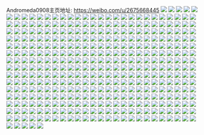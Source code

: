 Andromeda0908主页地址: https://weibo.com/u/2675668445 
![](https://wx4.sinaimg.cn/mw2000/9f7b75ddgy1h957ka2f0ij20u01sxn41.jpg) 
![](https://wx4.sinaimg.cn/mw2000/9f7b75ddgy1h957gyk9bpj20u012n45w.jpg) 
![](https://wx4.sinaimg.cn/mw2000/9f7b75ddgy1h957gz28xtj20u012ldn1.jpg) 
![](https://wx4.sinaimg.cn/mw2000/9f7b75ddgy1h957gxpcw2j20u0181th7.jpg) 
![](https://wx4.sinaimg.cn/mw2000/9f7b75ddgy1h957gzo2hij20u0140afz.jpg) 
![](https://wx4.sinaimg.cn/mw2000/9f7b75ddgy1h957h06aocj20u0140gv9.jpg) 
![](https://wx4.sinaimg.cn/mw2000/9f7b75ddgy1h957h0p823j20u0140gub.jpg) 
![](https://wx4.sinaimg.cn/mw2000/9f7b75ddgy1h957h1zkscj20u0140wm1.jpg) 
![](https://wx4.sinaimg.cn/mw2000/9f7b75ddgy1h957htkatgj20u00zugry.jpg) 
![](https://wx4.sinaimg.cn/mw2000/9f7b75ddgy1h8aig9sfmyj21iy219e81.jpg) 
![](https://wx4.sinaimg.cn/mw2000/9f7b75ddgy1h8aig8czfvj21az1qm1h7.jpg) 
![](https://wx4.sinaimg.cn/mw2000/9f7b75ddgy1h8aig92226j21p01rohdt.jpg) 
![](https://wx4.sinaimg.cn/mw2000/9f7b75ddgy1h8aig7w395j21it212tqa.jpg) 
![](https://wx4.sinaimg.cn/mw2000/9f7b75ddgy1h8aigaeqrsj21ku23s7wh.jpg) 
![](https://wx4.sinaimg.cn/mw2000/9f7b75ddgy1h88f029vfyj22c0340hdu.jpg) 
![](https://wx4.sinaimg.cn/mw2000/9f7b75ddgy1h88f014as6j215j1exwxw.jpg) 
![](https://wx4.sinaimg.cn/mw2000/9f7b75ddgy1h88f02uzubj21aa1oodxb.jpg) 
![](https://wx4.sinaimg.cn/mw2000/9f7b75ddgy1h88f03ssaaj22582w3b29.jpg) 
![](https://wx4.sinaimg.cn/mw2000/9f7b75ddgy1h88f04jmzzj22322bd4qp.jpg) 
![](https://wx4.sinaimg.cn/mw2000/9f7b75ddgy1h88f0nmkx0j21ed1p7tjn.jpg) 
![](https://wx4.sinaimg.cn/mw2000/9f7b75ddgy1h87kgn1im9j21cm1sukje.jpg) 
![](https://wx4.sinaimg.cn/mw2000/9f7b75ddgy1h87kgmj7jhj215a15112m.jpg) 
![](https://wx4.sinaimg.cn/mw2000/9f7b75ddgy1h87kgnj5bmj21cf1li7pl.jpg) 
![](https://wx4.sinaimg.cn/mw2000/9f7b75ddgy1h87kgozqjnj22c0340kjm.jpg) 
![](https://wx4.sinaimg.cn/mw2000/9f7b75ddgy1h87kgq6fs0j21j71xyhdt.jpg) 
![](https://wx4.sinaimg.cn/mw2000/9f7b75ddgy1h87kgqvusrj21m321xhdt.jpg) 
![](https://wx4.sinaimg.cn/mw2000/9f7b75ddgy1h87kgrgd1jj21j31ufkhw.jpg) 
![](https://wx4.sinaimg.cn/mw2000/9f7b75ddgy1h87kgs8ttej21ma24bhdt.jpg) 
![](https://wx4.sinaimg.cn/mw2000/9f7b75ddgy1h87kgu0uj3j21o0280u0x.jpg) 
![](https://wx4.sinaimg.cn/mw2000/9f7b75ddgy1h87kguy9srj21x82kanpd.jpg) 
![](https://wx4.sinaimg.cn/mw2000/9f7b75ddgy1h87kgvl1bjj21uq20wx1j.jpg) 
![](https://wx4.sinaimg.cn/mw2000/9f7b75ddgy1h87kgwka2ej21s71a0b29.jpg) 
![](https://wx4.sinaimg.cn/mw2000/9f7b75ddgy1h87kgzuenqj229f2wib2a.jpg) 
![](https://wx4.sinaimg.cn/mw2000/9f7b75ddgy1h87kh0moeqj21ld1os1kx.jpg) 
![](https://wx4.sinaimg.cn/mw2000/9f7b75ddgy1h75hdvwjz6j20tu13u13q.jpg) 
![](https://wx4.sinaimg.cn/mw2000/9f7b75ddgy1h75helbyhej20tu13u0xr.jpg) 
![](https://wx4.sinaimg.cn/mw2000/9f7b75ddgy1h75heyk0bpj20tu13udpk.jpg) 
![](https://wx4.sinaimg.cn/mw2000/9f7b75ddgy1h75hfcyqofj20ty0uodib.jpg) 
![](https://wx4.sinaimg.cn/mw2000/9f7b75ddgy1h75hflftptj20u0138dhz.jpg) 
![](https://wx4.sinaimg.cn/mw2000/9f7b75ddgy1h75hinmbi4j20tu13u4bj.jpg) 
![](https://wx4.sinaimg.cn/mw2000/9f7b75ddgy1h75hegd9t0j21j51zggq5.jpg) 
![](https://wx4.sinaimg.cn/mw2000/9f7b75ddgy1h75hicdk23j20u01404by.jpg) 
![](https://wx4.sinaimg.cn/mw2000/9f7b75ddgy1h75hhecewcj21k022o1kx.jpg) 
![](https://wx4.sinaimg.cn/mw2000/9f7b75ddgy1h6i5fi6odkj20u0140tm7.jpg) 
![](https://wx4.sinaimg.cn/mw2000/9f7b75ddgy1h6i5f90s2wj20u0140gu9.jpg) 
![](https://wx4.sinaimg.cn/mw2000/9f7b75ddgy1h6i5fgtsdhj20u0140q44.jpg) 
![](https://wx4.sinaimg.cn/mw2000/9f7b75ddgy1h6i5fcnpaaj20u014076w.jpg) 
![](https://wx4.sinaimg.cn/mw2000/9f7b75ddgy1h5byfe9fuoj20u0140afe.jpg) 
![](https://wx4.sinaimg.cn/mw2000/9f7b75ddgy1h5byffoeovj20u00w4456.jpg) 
![](https://wx4.sinaimg.cn/mw2000/9f7b75ddgy1h5byfgz8mqj20u014044r.jpg) 
![](https://wx4.sinaimg.cn/mw2000/9f7b75ddgy1h5byfmj7k4j20u0140qbj.jpg) 
![](https://wx4.sinaimg.cn/mw2000/9f7b75ddgy1h5byfr02etj20u014012i.jpg) 
![](https://wx4.sinaimg.cn/mw2000/9f7b75ddgy1h5byfd1rlsj20u00xrn4t.jpg) 
![](https://wx4.sinaimg.cn/mw2000/9f7b75ddgy1h5byfsgygyj20u0140dl8.jpg) 
![](https://wx4.sinaimg.cn/mw2000/9f7b75ddgy1h5byfvdnlqj20u0140dm9.jpg) 
![](https://wx4.sinaimg.cn/mw2000/9f7b75ddgy1h5byg8mhhtj20ty0u0tg0.jpg) 
![](https://wx4.sinaimg.cn/mw2000/9f7b75ddgy1h4dtny6fatj20u00u0aed.jpg) 
![](https://wx4.sinaimg.cn/mw2000/9f7b75ddgy1h4dqlevqi9j20u0140tio.jpg) 
![](https://wx4.sinaimg.cn/mw2000/9f7b75ddgy1h4dqlfp44oj20u0140k1w.jpg) 
![](https://wx4.sinaimg.cn/mw2000/9f7b75ddgy1h4dqlgc3z6j20u00yiq9k.jpg) 
![](https://wx4.sinaimg.cn/mw2000/9f7b75ddgy1h4dqldwa4nj20u0140wlw.jpg) 
![](https://wx4.sinaimg.cn/mw2000/9f7b75ddgy1h4dqlh930lj20u0140ahv.jpg) 
![](https://wx4.sinaimg.cn/mw2000/9f7b75ddgy1h4dqlhs2q9j20u0140qby.jpg) 
![](https://wx4.sinaimg.cn/mw2000/9f7b75ddgy1h4dqlktazgj20u01407ce.jpg) 
![](https://wx4.sinaimg.cn/mw2000/9f7b75ddgy1h4dqllz91aj20u01407f9.jpg) 
![](https://wx4.sinaimg.cn/mw2000/9f7b75ddgy1h4dqlopmd0j20u00v7109.jpg) 
![](https://wx4.sinaimg.cn/mw2000/9f7b75ddgy1h4bsv59aycj20u00yr7ac.jpg) 
![](https://wx4.sinaimg.cn/mw2000/9f7b75ddgy1h4bi480oocj21o0280b29.jpg) 
![](https://wx4.sinaimg.cn/mw2000/9f7b75ddgy1h4bi45xznyj21nw231x1f.jpg) 
![](https://wx4.sinaimg.cn/mw2000/9f7b75ddgy1h4bi494l71j22c02nn1ky.jpg) 
![](https://wx4.sinaimg.cn/mw2000/9f7b75ddgy1h4bi4ae9bxj22c02c24qq.jpg) 
![](https://wx4.sinaimg.cn/mw2000/9f7b75ddgy1h4al0w9dfyj20u0140gz4.jpg) 
![](https://wx4.sinaimg.cn/mw2000/9f7b75ddgy1h4al0x0pyzj20u0140tdv.jpg) 
![](https://wx4.sinaimg.cn/mw2000/9f7b75ddgy1h4al0yhtbnj20u0140gu3.jpg) 
![](https://wx4.sinaimg.cn/mw2000/9f7b75ddgy1h4al0z3fszj20u00zyq99.jpg) 
![](https://wx4.sinaimg.cn/mw2000/9f7b75ddgy1h4al0zr5b2j20u0140gry.jpg) 
![](https://wx4.sinaimg.cn/mw2000/9f7b75ddgy1h4al10l2b1j20u01407dp.jpg) 
![](https://wx4.sinaimg.cn/mw2000/9f7b75ddgy1h4al11sltdj20u0140aez.jpg) 
![](https://wx4.sinaimg.cn/mw2000/9f7b75ddgy1h4al11701bj20u00unafg.jpg) 
![](https://wx4.sinaimg.cn/mw2000/9f7b75ddgy1h42ax3kkbmj20u014045c.jpg) 
![](https://wx4.sinaimg.cn/mw2000/9f7b75ddgy1h42ax2u6scj20u010kn3m.jpg) 
![](https://wx4.sinaimg.cn/mw2000/9f7b75ddgy1h42axazgxtj20u0140jze.jpg) 
![](https://wx4.sinaimg.cn/mw2000/9f7b75ddgy1h42ax9xhhgj20u0140qbp.jpg) 
![](https://wx4.sinaimg.cn/mw2000/9f7b75ddgy1h3ttokemclj223f2tq7wi.jpg) 
![](https://wx4.sinaimg.cn/mw2000/9f7b75ddgy1h3ttokxmp3j21ay1qltzj.jpg) 
![](https://wx4.sinaimg.cn/mw2000/9f7b75ddgy1h3ttoldua6j20zk1bewm1.jpg) 
![](https://wx4.sinaimg.cn/mw2000/9f7b75ddgy1h3ttock2zaj218g1junki.jpg) 
![](https://wx4.sinaimg.cn/mw2000/9f7b75ddgy1h3ttolqll3j20zk1be46f.jpg) 
![](https://wx4.sinaimg.cn/mw2000/9f7b75ddgy1h3fcyymoc2j20u012f45f.jpg) 
![](https://wx4.sinaimg.cn/mw2000/9f7b75ddgy1h3fcyxp1djj20u0140aiq.jpg) 
![](https://wx4.sinaimg.cn/mw2000/9f7b75ddgy1h3fcyzpy1mj20u010uai8.jpg) 
![](https://wx4.sinaimg.cn/mw2000/9f7b75ddgy1h3fcz1gr0yj20u011jtis.jpg) 
![](https://wx4.sinaimg.cn/mw2000/9f7b75ddgy1h3fcz3252rj20u014048m.jpg) 
![](https://wx4.sinaimg.cn/mw2000/9f7b75ddgy1h3cyqmqx49j20u013htlu.jpg) 
![](https://wx4.sinaimg.cn/mw2000/9f7b75ddgy1h3cyrxvnunj20u00xxwli.jpg) 
![](https://wx4.sinaimg.cn/mw2000/9f7b75ddgy1h3cys9ys01j20mi0u0tc1.jpg) 
![](https://wx4.sinaimg.cn/mw2000/9f7b75ddgy1h3cysbjfppj20u01080yj.jpg) 
![](https://wx4.sinaimg.cn/mw2000/9f7b75ddgy1h3bs4an0g7j20u0140ai2.jpg) 
![](https://wx4.sinaimg.cn/mw2000/9f7b75ddgy1h3bs4bjaacj20u013xdnu.jpg) 
![](https://wx4.sinaimg.cn/mw2000/9f7b75ddgy1h3bs4cnvvmj20u01407ea.jpg) 
![](https://wx4.sinaimg.cn/mw2000/9f7b75ddgy1h3bs4dfabyj20u01407c0.jpg) 
![](https://wx4.sinaimg.cn/mw2000/9f7b75ddgy1h3bs5500jyj20u0140n36.jpg) 
![](https://wx4.sinaimg.cn/mw2000/9f7b75ddgy1h3bs49ogf6j20u0140grd.jpg) 
![](https://wx4.sinaimg.cn/mw2000/9f7b75ddgy1h3bs6q16rdj20u0140wqf.jpg) 
![](https://wx4.sinaimg.cn/mw2000/9f7b75ddgy1h3bs6r459rj20u0140al5.jpg) 
![](https://wx4.sinaimg.cn/mw2000/9f7b75ddgy1h3bs6owht2j20u01404b4.jpg) 
![](https://wx4.sinaimg.cn/mw2000/9f7b75ddgy1h3ak19syhjj20u0140n1n.jpg) 
![](https://wx4.sinaimg.cn/mw2000/9f7b75ddgy1h3ak2d4nxdj20u0140wmv.jpg) 
![](https://wx4.sinaimg.cn/mw2000/9f7b75ddgy1h3ak2egepej20u017p12v.jpg) 
![](https://wx4.sinaimg.cn/mw2000/9f7b75ddgy1h3ak1asr1wj20u0140ag6.jpg) 
![](https://wx4.sinaimg.cn/mw2000/9f7b75ddgy1h3aesqppa5j20u0140tjw.jpg) 
![](https://wx4.sinaimg.cn/mw2000/9f7b75ddgy1h3aesr987mj20u0140tg4.jpg) 
![](https://wx4.sinaimg.cn/mw2000/9f7b75ddgy1h3aesrqq6uj20u0140n39.jpg) 
![](https://wx4.sinaimg.cn/mw2000/9f7b75ddgy1h3aetpuhx2j20u01407bf.jpg) 
![](https://wx4.sinaimg.cn/mw2000/9f7b75ddgy1h3aete8lg7j20u0140doe.jpg) 
![](https://wx4.sinaimg.cn/mw2000/9f7b75ddgy1h3587dd398j20u0140do3.jpg) 
![](https://wx4.sinaimg.cn/mw2000/9f7b75ddgy1h3587cha1zj20u0140795.jpg) 
![](https://wx4.sinaimg.cn/mw2000/9f7b75ddgy1h2qz3kzhhtj20u0135q8t.jpg) 
![](https://wx4.sinaimg.cn/mw2000/9f7b75ddgy1h2qz3lgdfnj20u0140n7r.jpg) 
![](https://wx4.sinaimg.cn/mw2000/9f7b75ddgy1h2qz3lyrx2j20u0140q8m.jpg) 
![](https://wx4.sinaimg.cn/mw2000/9f7b75ddgy1h2qz3mg2xij20u0140wiw.jpg) 
![](https://wx4.sinaimg.cn/mw2000/9f7b75ddgy1h2qz3p5wp2j20u0140ak3.jpg) 
![](https://wx4.sinaimg.cn/mw2000/9f7b75ddgy1h2qz3kkikxj20u0140tf4.jpg) 
![](https://wx4.sinaimg.cn/mw2000/9f7b75ddgy1h2klads4ynj20u0140doa.jpg) 
![](https://wx4.sinaimg.cn/mw2000/9f7b75ddgy1h2klaev7p7j20u0102462.jpg) 
![](https://wx4.sinaimg.cn/mw2000/9f7b75ddgy1h2klacg3g4j20u0140798.jpg) 
![](https://wx4.sinaimg.cn/mw2000/9f7b75ddgy1h2klagpf1tj20u00zegsa.jpg) 
![](https://wx4.sinaimg.cn/mw2000/9f7b75ddgy1h2klaij68zj20u0140gs0.jpg) 
![](https://wx4.sinaimg.cn/mw2000/9f7b75ddgy1h2klafpm4tj20u0140dkl.jpg) 
![](https://wx4.sinaimg.cn/mw2000/9f7b75ddgy1h2klahqwshj20u0140wkj.jpg) 
![](https://wx4.sinaimg.cn/mw2000/9f7b75ddgy1h2kldemtsij20u0140ahu.jpg) 
![](https://wx4.sinaimg.cn/mw2000/9f7b75ddgy1h2klddilakj20u0140jxm.jpg) 
![](https://wx4.sinaimg.cn/mw2000/9f7b75ddgy1h2anp1uxjlj20u01400x0.jpg) 
![](https://wx4.sinaimg.cn/mw2000/9f7b75ddgy1h2an9ikyp0j20u00xmq9i.jpg) 
![](https://wx4.sinaimg.cn/mw2000/9f7b75ddgy1h2an9gypx3j20u0140jzn.jpg) 
![](https://wx4.sinaimg.cn/mw2000/9f7b75ddgy1h2an9hq1t3j20u0140jyo.jpg) 
![](https://wx4.sinaimg.cn/mw2000/9f7b75ddgy1h2an9ltuhrj21400u0ajm.jpg) 
![](https://wx4.sinaimg.cn/mw2000/9f7b75ddgy1h2an9km7zfj20u00vowoz.jpg) 
![](https://wx4.sinaimg.cn/mw2000/9f7b75ddgy1h2an9omiqzj20u00y8q9a.jpg) 
![](https://wx4.sinaimg.cn/mw2000/9f7b75ddgy1h2an9jjzw5j20u0140ai9.jpg) 
![](https://wx4.sinaimg.cn/mw2000/9f7b75ddgy1h2an9pocq5j20u0140k13.jpg) 
![](https://wx4.sinaimg.cn/mw2000/9f7b75ddgy1h2an9mxugsj20u0140grw.jpg) 
![](https://wx4.sinaimg.cn/mw2000/002V4PAFgy1gutbqcdjbkj60u10u0n3m02.jpg) 
![](https://wx4.sinaimg.cn/mw2000/002V4PAFgy1gutbqd6ouaj60u10u0wlc02.jpg) 
![](https://wx4.sinaimg.cn/mw2000/002V4PAFgy1gutbqduyt4j60u017810502.jpg) 
![](https://wx4.sinaimg.cn/mw2000/002V4PAFgy1gusaf9p6t7j60u0140tki02.jpg) 
![](https://wx4.sinaimg.cn/mw2000/002V4PAFgy1gusafcto65j60u013zqdb02.jpg) 
![](https://wx4.sinaimg.cn/mw2000/002V4PAFgy1gusafaraytj60u10u0aka02.jpg) 
![](https://wx4.sinaimg.cn/mw2000/002V4PAFgy1gusafboaflj60u0140thz02.jpg) 
![](https://wx4.sinaimg.cn/mw2000/002V4PAFgy1gusafdi8oej60u0140gr502.jpg) 
![](https://wx4.sinaimg.cn/mw2000/002V4PAFgy1gusafe5a9wj60u0140grz02.jpg) 
![](https://wx4.sinaimg.cn/mw2000/002V4PAFgy1gusa915154j60u0140n7302.jpg) 
![](https://wx4.sinaimg.cn/mw2000/002V4PAFgy1gusa97r7uyj60u011hk0m02.jpg) 
![](https://wx4.sinaimg.cn/mw2000/002V4PAFgy1gusa93ee2uj60u0140h2802.jpg) 
![](https://wx4.sinaimg.cn/mw2000/002V4PAFgy1gusa94eaoij60v20u0n4o02.jpg) 
![](https://wx4.sinaimg.cn/mw2000/002V4PAFgy1gusa99q66gj60u01857dt02.jpg) 
![](https://wx4.sinaimg.cn/mw2000/002V4PAFgy1gusa98sv3rj60u014046v02.jpg) 
![](https://wx4.sinaimg.cn/mw2000/002V4PAFgy1gusa9cg8ydj60u013naio02.jpg) 
![](https://wx4.sinaimg.cn/mw2000/002V4PAFgy1gusa9d8tqej60u10u0q8402.jpg) 
![](https://wx4.sinaimg.cn/mw2000/002V4PAFgy1gusa9dwzcyj60u00ze43n02.jpg) 
![](https://wx4.sinaimg.cn/mw2000/002V4PAFgy1gusa9eobwlj60u014011b02.jpg) 
![](https://wx4.sinaimg.cn/mw2000/002V4PAFgy1gusa9fxfjfj60u014049w02.jpg) 
![](https://wx4.sinaimg.cn/mw2000/002V4PAFgy1gusa9h38jcj60u01404hk02.jpg) 
![](https://wx4.sinaimg.cn/mw2000/002V4PAFgy1gusaa7o3x0j60u014jgv602.jpg) 
![](https://wx4.sinaimg.cn/mw2000/002V4PAFgy1gusaa8hftmj60u01dctgm02.jpg) 
![](https://wx4.sinaimg.cn/mw2000/9f7b75ddgy1ghs89gvt9tj22c0340hdu.jpg) 
![](https://wx4.sinaimg.cn/mw2000/9f7b75ddgy1ghs89nib7qj20u014014s.jpg) 
![](https://wx4.sinaimg.cn/mw2000/9f7b75ddgy1ghs89jp0ezj22c0340kjn.jpg) 
![](https://wx4.sinaimg.cn/mw2000/9f7b75ddgy1ghs89mufwcj22c0340hdw.jpg) 
![](https://wx4.sinaimg.cn/mw2000/9f7b75ddgy1ghs89exgh8j226p1n1x6p.jpg) 
![](https://wx4.sinaimg.cn/mw2000/9f7b75ddgy1ghs89nyfgvj20u014012z.jpg) 
![](https://wx4.sinaimg.cn/mw2000/9f7b75ddgy1ghs89ter9kj21yo2m8b2a.jpg) 
![](https://wx4.sinaimg.cn/mw2000/9f7b75ddgy1ghs89wdcnoj22801o01l0.jpg) 
![](https://wx4.sinaimg.cn/mw2000/9f7b75ddgy1ghs89reukrj22801o01l0.jpg) 
![](https://wx4.sinaimg.cn/mw2000/9f7b75ddgy1ghs89yp6gaj22371kfqv7.jpg) 
![](https://wx4.sinaimg.cn/mw2000/9f7b75ddgy1ghs8a1hu4ej21o0280x6s.jpg) 
![](https://wx4.sinaimg.cn/mw2000/9f7b75ddgy1gh5ux5hxmtj216o1kwh1s.jpg) 
![](https://wx4.sinaimg.cn/mw2000/9f7b75ddgy1gh5ux7r4y7j22c0340x6p.jpg) 
![](https://wx4.sinaimg.cn/mw2000/9f7b75ddgy1gh5uxaj2o6j22c0340kjl.jpg) 
![](https://wx4.sinaimg.cn/mw2000/9f7b75ddgy1gh5uxezg9sj22c03407wl.jpg) 
![](https://wx4.sinaimg.cn/mw2000/9f7b75ddgy1gh5uxihuowj22c0340u0y.jpg) 
![](https://wx4.sinaimg.cn/mw2000/9f7b75ddgy1gh5uxk8tqej21o0280e81.jpg) 
![](https://wx4.sinaimg.cn/mw2000/9f7b75ddgy1gh5ussyc05j22c0340npe.jpg) 
![](https://wx4.sinaimg.cn/mw2000/9f7b75ddgy1gh5usv9uj3j22c03401kx.jpg) 
![](https://wx4.sinaimg.cn/mw2000/9f7b75ddgy1gh5usxhxcbj22c03401kx.jpg) 
![](https://wx4.sinaimg.cn/mw2000/9f7b75ddgy1gh5ut0gddqj22c0340kjl.jpg) 
![](https://wx4.sinaimg.cn/mw2000/9f7b75ddgy1gh5usoi1uxj21o0280e81.jpg) 
![](https://wx4.sinaimg.cn/mw2000/9f7b75ddgy1gh5ut2j973j22c03404qp.jpg) 
![](https://wx4.sinaimg.cn/mw2000/9f7b75ddgy1gh5uslyprdj22c0340kjl.jpg) 
![](https://wx4.sinaimg.cn/mw2000/9f7b75ddgy1gh5ut5mx20j22c0340x6p.jpg) 
![](https://wx4.sinaimg.cn/mw2000/9f7b75ddgy1gh5ut98uhbj22c03401ky.jpg) 
![](https://wx4.sinaimg.cn/mw2000/9f7b75ddgy1gh5utc4somj22c0340kjl.jpg) 
![](https://wx4.sinaimg.cn/mw2000/9f7b75ddgy1gh5utewf98j22c03401kx.jpg) 
![](https://wx4.sinaimg.cn/mw2000/9f7b75ddly1gcyr7pf540j21jw1rde81.jpg) 
![](https://wx4.sinaimg.cn/mw2000/9f7b75ddly1gcyr84g8rhj22c03404qr.jpg) 
![](https://wx4.sinaimg.cn/mw2000/9f7b75ddly1gcyr7odscwj22c0340x6q.jpg) 
![](https://wx4.sinaimg.cn/mw2000/9f7b75ddly1gcyr7wx0a9j22c03407wj.jpg) 
![](https://wx4.sinaimg.cn/mw2000/9f7b75ddly1gcyr7mv5wbj22c0340hdv.jpg) 
![](https://wx4.sinaimg.cn/mw2000/9f7b75ddly1gcyr7ra9x8j22c0340x6q.jpg) 
![](https://wx4.sinaimg.cn/mw2000/9f7b75ddly1gcyr7sro62j22bb332npe.jpg) 
![](https://wx4.sinaimg.cn/mw2000/9f7b75ddly1gcyr7v027zj22ba2mee83.jpg) 
![](https://wx4.sinaimg.cn/mw2000/9f7b75ddly1gcyr84va06j204g038mxh.jpg) 
![](https://wx4.sinaimg.cn/mw2000/9f7b75ddgy1gchtkq3sv3j21o0280npe.jpg) 
![](https://wx4.sinaimg.cn/mw2000/9f7b75ddgy1gchtkp0r0dj20hs0hswfr.jpg) 
![](https://wx4.sinaimg.cn/mw2000/9f7b75ddgy1gcd8m0pbmqj21o0280hdu.jpg) 
![](https://wx4.sinaimg.cn/mw2000/9f7b75ddgy1gcd8m2fzs8j21o0280b2a.jpg) 
![](https://wx4.sinaimg.cn/mw2000/9f7b75ddgy1gc8hrfzgyhj20u01ny1kx.jpg) 
![](https://wx4.sinaimg.cn/mw2000/9f7b75ddgy1gc8hrj1u4fj20u01ny7n5.jpg) 
![](https://wx4.sinaimg.cn/mw2000/9f7b75ddgy1gc8hrlpri5j20u01nyneo.jpg) 
![](https://wx4.sinaimg.cn/mw2000/9f7b75ddgy1gc8hrol9bwj20u01nyhaw.jpg) 
![](https://wx4.sinaimg.cn/mw2000/9f7b75ddgy1gc8hrt4krnj20u01nykjd.jpg) 
![](https://wx4.sinaimg.cn/mw2000/9f7b75ddgy1gc8hrw78hhj20u01ny15m.jpg) 
![](https://wx4.sinaimg.cn/mw2000/9f7b75ddgy1gc8hryxwgwj20u01nyws4.jpg) 
![](https://wx4.sinaimg.cn/mw2000/9f7b75ddgy1gc8hs4k7orj20u01ny4qp.jpg) 
![](https://wx4.sinaimg.cn/mw2000/9f7b75ddgy1gc8hrcbfzsj20u01nyamz.jpg) 
![](https://wx4.sinaimg.cn/mw2000/9f7b75ddgy1gc26ew0mqhj20n01ds1kx.jpg) 
![](https://wx4.sinaimg.cn/mw2000/9f7b75ddgy1gc26ewx7w0j20n01dsnnq.jpg) 
![](https://wx4.sinaimg.cn/mw2000/9f7b75ddgy1gc26ext6doj20n01dsnpd.jpg) 
![](https://wx4.sinaimg.cn/mw2000/9f7b75ddgy1gc26euxarbj20n01ds4qp.jpg) 
![](https://wx4.sinaimg.cn/mw2000/9f7b75ddgy1gc26f2m01tj22c02c01l0.jpg) 
![](https://wx4.sinaimg.cn/mw2000/9f7b75ddgy1gc26eymg7lj20n01ds7wh.jpg) 
![](https://wx4.sinaimg.cn/mw2000/9f7b75ddgy1gc26ezt6ehj20n01dsb29.jpg) 
![](https://wx4.sinaimg.cn/mw2000/9f7b75ddgy1gc26f0vzxrj20n01dsqv5.jpg) 
![](https://wx4.sinaimg.cn/mw2000/9f7b75ddgy1gc26f3j4xsj20n01dsqrf.jpg) 
![](https://wx4.sinaimg.cn/mw2000/9f7b75ddgy1gb5gpnalkvj20qo0qojzj.jpg) 
![](https://wx4.sinaimg.cn/mw2000/9f7b75ddgy1gb59kjjsc1j21400u0al3.jpg) 
![](https://wx4.sinaimg.cn/mw2000/9f7b75ddgy1gb59kkadmuj20u01407ca.jpg) 
![](https://wx4.sinaimg.cn/mw2000/9f7b75ddgy1gb59kl6aqmj20u00uhk36.jpg) 
![](https://wx4.sinaimg.cn/mw2000/9f7b75ddgy1gb59km6lhhj21400u018z.jpg) 
![](https://wx4.sinaimg.cn/mw2000/9f7b75ddgy1gb59ki8qn6j20u0140teq.jpg) 
![](https://wx4.sinaimg.cn/mw2000/9f7b75ddgy1gb59knip4vj20qo0qojzj.jpg) 
![](https://wx4.sinaimg.cn/mw2000/9f7b75ddgy1ga5w803dkrj22c02c01ky.jpg) 
![](https://wx4.sinaimg.cn/mw2000/9f7b75ddgy1ga5w81hkw6j22c02c0e82.jpg) 
![](https://wx4.sinaimg.cn/mw2000/9f7b75ddgy1ga5w82tgc6j22c02c0x6q.jpg) 
![](https://wx4.sinaimg.cn/mw2000/9f7b75ddgy1ga5w857193j23402c0qv9.jpg) 
![](https://wx4.sinaimg.cn/mw2000/9f7b75ddgy1ga5w7xdsg5j22c02c0kjl.jpg) 
![](https://wx4.sinaimg.cn/mw2000/9f7b75ddgy1ga5w86frb8j21kn2y7qv5.jpg) 
![](https://wx4.sinaimg.cn/mw2000/9f7b75ddgy1ga5w87wkhbj22c03407wj.jpg) 
![](https://wx4.sinaimg.cn/mw2000/9f7b75ddgy1ga5w89jlwsj22c02c04qr.jpg) 
![](https://wx4.sinaimg.cn/mw2000/9f7b75ddgy1ga5w7yrdqnj22c02c04qq.jpg) 
![](https://wx4.sinaimg.cn/mw2000/9f7b75ddgy1ga5w8aq46mj22c02c0hdu.jpg) 
![](https://wx4.sinaimg.cn/mw2000/9f7b75ddgy1ga5w8ca82ej22c03404qr.jpg) 
![](https://wx4.sinaimg.cn/mw2000/9f7b75ddgy1ga5w8dr9e4j22c02c0npe.jpg) 
![](https://wx4.sinaimg.cn/mw2000/9f7b75ddgy1ga5w8fl1faj22c02c0u10.jpg) 
![](https://wx4.sinaimg.cn/mw2000/9f7b75ddgy1g9qb2b5i8aj23r42tcnpj.jpg) 
![](https://wx4.sinaimg.cn/mw2000/9f7b75ddgy1g9qb2d9eyfj23r42tcu12.jpg) 
![](https://wx4.sinaimg.cn/mw2000/9f7b75ddgy1g9qb2f9d0ij22tc3r4u10.jpg) 
![](https://wx4.sinaimg.cn/mw2000/9f7b75ddgy1g9qb2hmpf7j22tc3r4kjo.jpg) 
![](https://wx4.sinaimg.cn/mw2000/9f7b75ddgy1g9qb2jn0mmj23r42tce85.jpg) 
![](https://wx4.sinaimg.cn/mw2000/9f7b75ddgy1g9qb2ld9ogj23402c0b2a.jpg) 
![](https://wx4.sinaimg.cn/mw2000/9f7b75ddgy1g9qb27q350j23402c04qq.jpg) 
![](https://wx4.sinaimg.cn/mw2000/9f7b75ddgy1g9qb2lxiunj20m819ojt0.jpg) 
![](https://wx4.sinaimg.cn/mw2000/9f7b75ddgy1g9qb3j8zn5j20u00u07dt.jpg) 
![](https://wx4.sinaimg.cn/mw2000/9f7b75ddgy1g93sbjjvntj22c0340hdv.jpg) 
![](https://wx4.sinaimg.cn/mw2000/9f7b75ddgy1g93sblzkh7j22c0340e83.jpg) 
![](https://wx4.sinaimg.cn/mw2000/9f7b75ddgy1g93sbks49zj22c02c04qr.jpg) 
![](https://wx4.sinaimg.cn/mw2000/9f7b75ddgy1g93sbmv0k3j21w41xqu0x.jpg) 
![](https://wx4.sinaimg.cn/mw2000/9f7b75ddgy1g93sbnvde9j21t524ib2a.jpg) 
![](https://wx4.sinaimg.cn/mw2000/9f7b75ddgy1g93sboyxr8j22c03407wi.jpg) 
![](https://wx4.sinaimg.cn/mw2000/9f7b75ddgy1g93sbprxxij22c02c0u0x.jpg) 
![](https://wx4.sinaimg.cn/mw2000/9f7b75ddgy1g93sbi6zaoj22c0340e83.jpg) 
![](https://wx4.sinaimg.cn/mw2000/9f7b75ddgy1g93sbq7sjfj20u00u0whm.jpg) 
![](https://wx4.sinaimg.cn/mw2000/9f7b75ddgy1g8v1ts2rq5j22c02c0u0x.jpg) 
![](https://wx4.sinaimg.cn/mw2000/9f7b75ddgy1g8v1tpgzltj22c02c01kk.jpg) 
![](https://wx4.sinaimg.cn/mw2000/9f7b75ddgy1g8gkakkltfj20u01ig4m4.jpg) 
![](https://wx4.sinaimg.cn/mw2000/9f7b75ddgy1g8gkaliom0j20u01ig4qp.jpg) 
![](https://wx4.sinaimg.cn/mw2000/9f7b75ddgy1g8gkamfz98j20u01igtvr.jpg) 
![](https://wx4.sinaimg.cn/mw2000/9f7b75ddgy1g8gkan6szgj20u01ig1kx.jpg) 
![](https://wx4.sinaimg.cn/mw2000/9f7b75ddgy1g8gkapoj9uj20u01ig1i8.jpg) 
![](https://wx4.sinaimg.cn/mw2000/9f7b75ddgy1g8gkajhyt3j20u01igqtk.jpg) 
![](https://wx4.sinaimg.cn/mw2000/9f7b75ddgy1g8gkanx1boj20u01ig7wh.jpg) 
![](https://wx4.sinaimg.cn/mw2000/9f7b75ddgy1g8gkaokl2vj20u01ige81.jpg) 
![](https://wx4.sinaimg.cn/mw2000/9f7b75ddgy1g8gkap57qmj20u01ig7wh.jpg) 
![](https://wx4.sinaimg.cn/mw2000/9f7b75ddgy1g897ctz86bj21400u0wp6.jpg) 
![](https://wx4.sinaimg.cn/mw2000/9f7b75ddgy1g897cv8x4qj21400u0wpn.jpg) 
![](https://wx4.sinaimg.cn/mw2000/9f7b75ddly1g84z2xu51bj20pd0xt136.jpg) 
![](https://wx4.sinaimg.cn/mw2000/9f7b75ddly1g84z2yb9hzj20qo0zkdpr.jpg) 
![](https://wx4.sinaimg.cn/mw2000/9f7b75ddly1g7tea7i3nuj20qo0zkn5q.jpg) 
![](https://wx4.sinaimg.cn/mw2000/9f7b75ddly1g7teadm65tj20qo0zk119.jpg) 
![](https://wx4.sinaimg.cn/mw2000/9f7b75ddly1g7i0jnxqr2j20780m875e.jpg) 
![](https://wx4.sinaimg.cn/mw2000/9f7b75ddly1g6p0kcqqgjj20u00uddn0.jpg) 
![](https://wx4.sinaimg.cn/mw2000/9f7b75ddly1g6p0ke59egj20u40u049s.jpg) 
![](https://wx4.sinaimg.cn/mw2000/9f7b75ddly1g6p0kbxouaj20u00y0454.jpg) 
![](https://wx4.sinaimg.cn/mw2000/9f7b75ddgy1g6n1s9bmcij22c03401l0.jpg) 
![](https://wx4.sinaimg.cn/mw2000/9f7b75ddgy1g6n1sc0w42j22c03404qs.jpg) 
![](https://wx4.sinaimg.cn/mw2000/9f7b75ddgy1g6n1sed40sj22c03401l0.jpg) 
![](https://wx4.sinaimg.cn/mw2000/9f7b75ddgy1g6n1sg8sfkj22223007wj.jpg) 
![](https://wx4.sinaimg.cn/mw2000/9f7b75ddgy1g6n1sjzhyhj22c02c0hdv.jpg) 
![](https://wx4.sinaimg.cn/mw2000/9f7b75ddgy1g6n1sp7fa2j22c0340npf.jpg) 
![](https://wx4.sinaimg.cn/mw2000/9f7b75ddgy1g6n1shz591j21o02807wi.jpg) 
![](https://wx4.sinaimg.cn/mw2000/9f7b75ddgy1g6n1sm9uptj22802yonpg.jpg) 
![](https://wx4.sinaimg.cn/mw2000/9f7b75ddgy1g6n1snno8kj22c03404qq.jpg) 
![](https://wx4.sinaimg.cn/mw2000/9f7b75ddly1g6ac6sq0q9j20u0140q9g.jpg) 
![](https://wx4.sinaimg.cn/mw2000/9f7b75ddly1g5y05p3jz2j20u00u04db.jpg) 
![](https://wx4.sinaimg.cn/mw2000/9f7b75ddly1g5y05prsurj20u00u0ake.jpg) 
![](https://wx4.sinaimg.cn/mw2000/9f7b75ddly1g5y05q6onoj20u00u0ajg.jpg) 
![](https://wx4.sinaimg.cn/mw2000/9f7b75ddly1g5y05nnk1qj20u00uxam8.jpg) 
![](https://wx4.sinaimg.cn/mw2000/9f7b75ddly1g4y5g87o07j20u0140jzm.jpg) 
![](https://wx4.sinaimg.cn/mw2000/9f7b75ddly1g4y5g8fprej20u0140tfo.jpg) 
![](https://wx4.sinaimg.cn/mw2000/9f7b75ddly1g4y5g8omptj20u0140n31.jpg) 
![](https://wx4.sinaimg.cn/mw2000/9f7b75ddly1g4y5g7xx4kj20u01407dk.jpg) 
![](https://wx4.sinaimg.cn/mw2000/9f7b75ddly1g4y5g95ohdj20u01407d6.jpg) 
![](https://wx4.sinaimg.cn/mw2000/9f7b75ddly1g4y5hwdmhvj20u01400z0.jpg) 
![](https://wx4.sinaimg.cn/mw2000/9f7b75ddly1g4caek24jdj21o0230qv6.jpg) 
![](https://wx4.sinaimg.cn/mw2000/9f7b75ddly1g4caeldujoj21o0230hdu.jpg) 
![](https://wx4.sinaimg.cn/mw2000/9f7b75ddly1g4caend8epj22c02c0u12.jpg) 
![](https://wx4.sinaimg.cn/mw2000/9f7b75ddly1g4caeowb3jj22c02c01kx.jpg) 
![](https://wx4.sinaimg.cn/mw2000/9f7b75ddly1g4caeuwtk0j22c0340npi.jpg) 
![](https://wx4.sinaimg.cn/mw2000/9f7b75ddly1g4caewwygoj22c0340e86.jpg) 
![](https://wx4.sinaimg.cn/mw2000/9f7b75ddly1g4caeqioekj22c02c07wj.jpg) 
![](https://wx4.sinaimg.cn/mw2000/9f7b75ddly1g4caei6g8kj22c02drhdu.jpg) 
![](https://wx4.sinaimg.cn/mw2000/9f7b75ddly1g4caeslg5qj22492494qt.jpg) 
![](https://wx4.sinaimg.cn/mw2000/9f7b75ddgy1g3ysi3ocmxj22801o0qv5.jpg) 
![](https://wx4.sinaimg.cn/mw2000/9f7b75ddgy1g3wo9hpqz8j22c02c0b2a.jpg) 
![](https://wx4.sinaimg.cn/mw2000/9f7b75ddgy1g3wobnhb4bj22c02c07wi.jpg) 
![](https://wx4.sinaimg.cn/mw2000/9f7b75ddgy1g3wobkkeyaj22c02c0b2a.jpg) 
![](https://wx4.sinaimg.cn/mw2000/9f7b75ddgy1g3kj121h57j20hs0hswfd.jpg) 
![](https://wx4.sinaimg.cn/mw2000/9f7b75ddgy1g3bwtu5425j22c0340u0x.jpg) 
![](https://wx4.sinaimg.cn/mw2000/9f7b75ddgy1g3bwtqw8lmj22c0340b2a.jpg) 
![](https://wx4.sinaimg.cn/mw2000/9f7b75ddgy1g38m8huqgzj21o01ub1l1.jpg) 
![](https://wx4.sinaimg.cn/mw2000/9f7b75ddgy1g38m713pijj21hb1hbkjl.jpg) 
![](https://wx4.sinaimg.cn/mw2000/9f7b75ddgy1g38mabm3cdj21o0230e85.jpg) 
![](https://wx4.sinaimg.cn/mw2000/9f7b75ddgy1g2jk41u0plj21o01pk7wi.jpg) 
![](https://wx4.sinaimg.cn/mw2000/9f7b75ddgy1g2jk42i1wnj20k00k0gmj.jpg) 
![](https://wx4.sinaimg.cn/mw2000/9f7b75ddgy1g2jk44i2k1j21hc1uohdt.jpg) 
![](https://wx4.sinaimg.cn/mw2000/9f7b75ddgy1g2jk47m0ihj21m01m0hdt.jpg) 
![](https://wx4.sinaimg.cn/mw2000/9f7b75ddgy1g2jk46192dj21o02307wh.jpg) 
![](https://wx4.sinaimg.cn/mw2000/9f7b75ddgy1g2jk6dmmkgj23402c0kjp.jpg) 
![](https://wx4.sinaimg.cn/mw2000/9f7b75ddly1g27500p9ujj23402c0hdv.jpg) 
![](https://wx4.sinaimg.cn/mw2000/9f7b75ddly1g27504u0eqj23402c07wj.jpg) 
![](https://wx4.sinaimg.cn/mw2000/9f7b75ddly1g274zvmnnej22x02c0u0y.jpg) 
![](https://wx4.sinaimg.cn/mw2000/9f7b75ddly1g27507ncm3j226h26h1ky.jpg) 
![](https://wx4.sinaimg.cn/mw2000/9f7b75ddly1g09v5tcjglj21o01o04qp.jpg) 
![](https://wx4.sinaimg.cn/mw2000/9f7b75ddly1g09v5u4oi6j21o01o0e5c.jpg) 
![](https://wx4.sinaimg.cn/mw2000/9f7b75ddly1g09v60ffpfj21c81c8k9x.jpg) 
![](https://wx4.sinaimg.cn/mw2000/9f7b75ddly1g09v65be27j22bu2bu4qq.jpg) 
![](https://wx4.sinaimg.cn/mw2000/9f7b75ddgy1fzhfgyxh5xj20u00u0n3s.jpg) 
![](https://wx4.sinaimg.cn/mw2000/9f7b75ddgy1fzhfh1iw7qj22c02c07wi.jpg) 
![](https://wx4.sinaimg.cn/mw2000/9f7b75ddgy1fzhfh35vbnj20u00u0ahu.jpg) 
![](https://wx4.sinaimg.cn/mw2000/9f7b75ddgy1fzhfgxrjggj20u00u0dji.jpg) 
![](https://wx4.sinaimg.cn/mw2000/9f7b75ddgy1fzhfh3w2imj20u00u0wiq.jpg) 
![](https://wx4.sinaimg.cn/mw2000/9f7b75ddgy1fzhfh4kdwxj20u00u0gpj.jpg) 
![](https://wx4.sinaimg.cn/mw2000/9f7b75ddgy1fzhfh6ql5wj22c02c07wh.jpg) 
![](https://wx4.sinaimg.cn/mw2000/9f7b75ddgy1fzhfh9dhjlj20u00u045o.jpg) 
![](https://wx4.sinaimg.cn/mw2000/9f7b75ddgy1fzhfh82xbaj20c80c8aaj.jpg) 
![](https://wx4.sinaimg.cn/mw2000/9f7b75ddgy1fzhf1uj47ej22c02ku4qq.jpg) 
![](https://wx4.sinaimg.cn/mw2000/9f7b75ddgy1fzhf1ws3zcj22c02c0qv5.jpg) 
![](https://wx4.sinaimg.cn/mw2000/9f7b75ddgy1fzhf1xwcb5j20u00u00vj.jpg) 
![](https://wx4.sinaimg.cn/mw2000/9f7b75ddgy1fzhf1qv6xhj20u00u0whc.jpg) 
![](https://wx4.sinaimg.cn/mw2000/9f7b75ddgy1fzfte0yfwqj20nf0l33zw.jpg) 
![](https://wx4.sinaimg.cn/mw2000/9f7b75ddly1fzdalkwi4pj21zj1hm4qp.jpg) 
![](https://wx4.sinaimg.cn/mw2000/9f7b75ddly1fzd5z13ljjj20u00u0thi.jpg) 
![](https://wx4.sinaimg.cn/mw2000/9f7b75ddly1fzd5z3658zj20u00u0dn0.jpg) 
![](https://wx4.sinaimg.cn/mw2000/9f7b75ddly1fzd5z4lainj20u00u0do5.jpg) 
![](https://wx4.sinaimg.cn/mw2000/9f7b75ddly1fzd5z5gq6oj20u00u0n2w.jpg) 
![](https://wx4.sinaimg.cn/mw2000/9f7b75ddly1fzd5z6l091j20u00u0jxt.jpg) 
![](https://wx4.sinaimg.cn/mw2000/9f7b75ddly1fzd5z7zmwuj20u00u0n3r.jpg) 
![](https://wx4.sinaimg.cn/mw2000/9f7b75ddly1fzd5zor2mjj22c02c0qv5.jpg) 
![](https://wx4.sinaimg.cn/mw2000/9f7b75ddly1fzd5zuzthqj22c02c01kz.jpg) 
![](https://wx4.sinaimg.cn/mw2000/9f7b75ddly1fzd5zk77hvj22c02c0qv6.jpg) 
![](https://wx4.sinaimg.cn/mw2000/9f7b75ddgy1fy2hj0wf7hj20u00u0q8z.jpg) 
![](https://wx4.sinaimg.cn/mw2000/9f7b75ddgy1fy0g0rdhouj21o01sskjl.jpg) 
![](https://wx4.sinaimg.cn/mw2000/9f7b75ddgy1fy0g5gc55nj21o0230hdt.jpg) 
![](https://wx4.sinaimg.cn/mw2000/9f7b75ddgy1fy0g3dyncbj21o01t4hdt.jpg) 
![](https://wx4.sinaimg.cn/mw2000/9f7b75ddgy1fxzrokxqd0j20yi22ob29.jpg) 
![](https://wx4.sinaimg.cn/mw2000/9f7b75ddgy1fxzroggbjjj20kw0r2gol.jpg) 
![](https://wx4.sinaimg.cn/mw2000/9f7b75ddgy1fxzqxovxjcj210s0u0n8b.jpg) 
![](https://wx4.sinaimg.cn/mw2000/9f7b75ddgy1fxzqxtu4xxj21380u0tj0.jpg) 
![](https://wx4.sinaimg.cn/mw2000/9f7b75ddgy1fxzqxw358oj20ku0kqjuh.jpg) 
![](https://wx4.sinaimg.cn/mw2000/9f7b75ddgy1fxvci34lqij22c02c0e82.jpg) 
![](https://wx4.sinaimg.cn/mw2000/9f7b75ddgy1fxru0n7zqbj22c02c0qv7.jpg) 
![](https://wx4.sinaimg.cn/mw2000/9f7b75ddgy1fxru0qvbwvj22c02c0hdu.jpg) 
![](https://wx4.sinaimg.cn/mw2000/9f7b75ddgy1fxru0wblw6j22c02c0u0y.jpg) 
![](https://wx4.sinaimg.cn/mw2000/9f7b75ddgy1fxru136j3pj22c02c0kjn.jpg) 
![](https://wx4.sinaimg.cn/mw2000/9f7b75ddgy1fxru17t7ewj22c02c0e83.jpg) 
![](https://wx4.sinaimg.cn/mw2000/9f7b75ddgy1fxru1bgqj3j22c02c04qr.jpg) 
![](https://wx4.sinaimg.cn/mw2000/9f7b75ddgy1fxqzssjq41j22801o0qv9.jpg) 
![](https://wx4.sinaimg.cn/mw2000/9f7b75ddgy1fxp6iwuvgzj21o01yakjl.jpg) 
![](https://wx4.sinaimg.cn/mw2000/9f7b75ddgy1fxp6itctsjj20u00yvwmq.jpg) 
![](https://wx4.sinaimg.cn/mw2000/9f7b75ddgy1fxlugu0zhvj21sc28fkjm.jpg) 
![](https://wx4.sinaimg.cn/mw2000/9f7b75ddgy1fxlugv009lj20b40b4jrp.jpg) 
![](https://wx4.sinaimg.cn/mw2000/9f7b75ddgy1fxkxqdzh3sj22c02c0npd.jpg) 
![](https://wx4.sinaimg.cn/mw2000/9f7b75ddgy1fxkxqfmcgaj20qo0qon6h.jpg) 
![](https://wx4.sinaimg.cn/mw2000/9f7b75ddgy1fxkxqitijzj22c02c0qv6.jpg) 
![](https://wx4.sinaimg.cn/mw2000/9f7b75ddgy1fxkxqm8qkyj22c02c0e82.jpg) 
